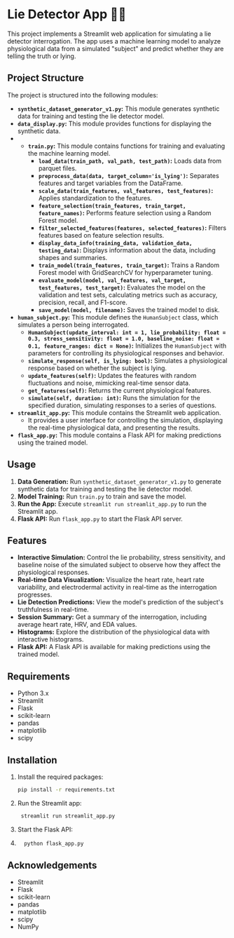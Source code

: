 # Lie Detector App 🕵️‍♀️

This project implements a Streamlit web application for simulating a lie detector interrogation. The app uses a machine learning model to analyze physiological data from a simulated "subject" and predict whether they are telling the truth or lying.

## Project Structure

The project is structured into the following modules:

- **`synthetic_dataset_generator_v1.py`:** This module generates synthetic data for training and testing the lie detector model.
- **`data_display.py`:** This module provides functions for displaying the synthetic data.
- - **`train.py`:** This module contains functions for training and evaluating the machine learning model.
    - **`load_data(train_path, val_path, test_path)`:** Loads data from parquet files.
    - **`preprocess_data(data, target_column='is_lying')`:** Separates features and target variables from the DataFrame.
    - **`scale_data(train_features, val_features, test_features)`:** Applies standardization to the features.
    - **`feature_selection(train_features, train_target, feature_names)`:** Performs feature selection using a Random Forest model.
    - **`filter_selected_features(features, selected_features)`:** Filters features based on feature selection results.
    - **`display_data_info(training_data, validation_data, testing_data)`:** Displays information about the data, including shapes and summaries.
    - **`train_model(train_features, train_target)`:** Trains a Random Forest model with GridSearchCV for hyperparameter tuning.
    - **`evaluate_model(model, val_features, val_target, test_features, test_target)`:** Evaluates the model on the validation and test sets, calculating metrics such as accuracy, precision, recall, and F1-score.
    - **`save_model(model, filename)`:** Saves the trained model to disk.
- **`human_subject.py`:** This module defines the `HumanSubject` class, which simulates a person being interrogated.
    - **`HumanSubject(update_interval: int = 1, lie_probability: float = 0.3, stress_sensitivity: float = 1.0, baseline_noise: float = 0.1, feature_ranges: dict = None)`:**  Initializes the `HumanSubject` with parameters for controlling its physiological responses and  behavior.
    - **`simulate_response(self, is_lying: bool)`:** Simulates a physiological response based on whether the subject is lying.
    - **`update_features(self)`:** Updates the features with random fluctuations and noise, mimicking real-time sensor data.
    - **`get_features(self)`:** Returns the current physiological features.
    - **`simulate(self, duration: int)`:** Runs the simulation for the specified duration, simulating responses to a series of questions.
- **`streamlit_app.py`:** This module contains the Streamlit web application.
    - It provides a user interface for controlling the simulation, displaying the real-time physiological data, and presenting the results.
- **`flask_app.py`:** This module contains a Flask API for making predictions using the trained model.

## Usage

1. **Data Generation:** Run `synthetic_dataset_generator_v1.py` to generate synthetic data for training and testing the lie detector model.
2. **Model Training:** Run `train.py` to train and save the model.
3. **Run the App:** Execute `streamlit run streamlit_app.py` to run the Streamlit app.
4. **Flask API:** Run `flask_app.py` to start the Flask API server.

## Features

- **Interactive Simulation:**  Control the lie probability, stress sensitivity, and baseline noise of the simulated subject to observe how they affect the physiological responses.
- **Real-time Data Visualization:**  Visualize the heart rate, heart rate variability, and electrodermal activity in real-time as the interrogation progresses.
- **Lie Detection Predictions:**  View the model's prediction of the subject's truthfulness in real-time.
- **Session Summary:**  Get a summary of the interrogation, including average heart rate, HRV, and EDA values.
- **Histograms:**  Explore the distribution of the physiological data with interactive histograms.
- **Flask API:**  A Flask API is available for making predictions using the trained model.

## Requirements

- Python 3.x
- Streamlit
- Flask
- scikit-learn
- pandas
- matplotlib
- scipy

## Installation

1. Install the required packages:
   ```bash
   pip install -r requirements.txt
   ```
   
2. Run the Streamlit app:
   ```bash
    streamlit run streamlit_app.py
    ```
      
3. Start the Flask API:
4. ```bash
     python flask_app.py
     ```


## Acknowledgements
- Streamlit
- Flask
- scikit-learn
- pandas
- matplotlib
- scipy
- NumPy
